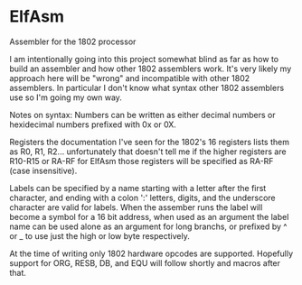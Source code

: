 # ElfAsm
Assembler for the 1802 processor

I am intentionally going into this project somewhat blind as far as how to build an assembler and how other 1802 assemblers work. It's very likely my approach here will be "wrong" and incompatible with other 1802 assemblers. In particular I don't know what syntax other 1802 assemblers use so I'm going my own way.

Notes on syntax:
Numbers can be written as either decimal numbers or hexidecimal numbers prefixed with 0x or 0X.

Registers the documentation I've seen for the 1802's 16 registers lists them as R0, R1, R2... unfortunately that doesn't tell me if the higher registers are R10-R15 or RA-RF for ElfAsm those registers will be specified as RA-RF (case insensitive).

Labels can be specified by a name starting with a letter after the first character, and ending with a colon ':' letters, digits, and the underscore character are valid for labels. When the assember runs the label will become a symbol for a 16 bit address, when used as an argument the label name can be used alone as an argument for long branchs, or prefixed by ^ or _ to use just the high or low byte respectively.

At the time of writing only 1802 hardware opcodes are supported. Hopefully support for ORG, RESB, DB, and EQU will follow shortly and macros after that.
